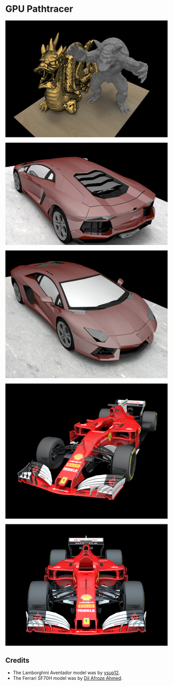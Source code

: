 # GPU Pathtracer

![](images/20191213_dragon.jpg)

![](images/20191213_avent_2.jpg)

![](images/20191213_avent.jpg)

![](images/20191213_f1.jpg)

![](images/20191213_f1_2.jpg)

## Credits

* The Lamborghini Aventador model was by [ysup12](https://free3d.com/user/ysup12).
* The Ferrari SF70H model was by [Dil Afroze Ahmed](https://free3d.com/user/dil_afroze).
